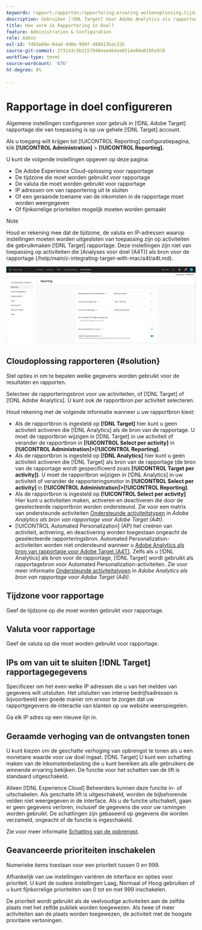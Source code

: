 ```yaml
---
keywords: rapport;rapporten;rapportering;ervaring wolkenoplossing;tijdzone;tijdzone;valuta;uitsluiten IPs;geschatte opheffing van inkomsten;opbrengst;opheffing van inkomsten;fijnkorrelige prioriteiten;fijnkorrelige prioriteiten
description: Gebruiken [!DNL Target] Voor Adobe Analytics als rapportagebron geeft u de standaardnotatie voor tijdzone en valuta op, voegt u IP-adressen toe die u van rapportage wilt uitsluiten, enzovoort.
title: Hoe vorm ik Rapportering in Doel?
feature: Administration & Configuration
role: Admin
exl-id: fd83e60e-64a6-4d0e-909f-480d13bac32b
source-git-commit: 273143c5b2157948eee464ee0514e04a0105e978
workflow-type: tm+mt
source-wordcount: '676'
ht-degree: 0%

---
```


# Rapportage in doel configureren

Algemene instellingen configureren voor gebruik in [!DNL Adobe Target] rapportage die van toepassing is op uw gehele [!DNL Target] account.

Als u toegang wilt krijgen tot [!UICONTROL Reporting] configuratiepagina, klik **[!UICONTROL Administration]** > **[!UICONTROL Reporting].**

U kunt de volgende instellingen opgeven op deze pagina:

* De Adobe Experience Cloud-oplossing voor rapportage
* De tijdzone die moet worden gebruikt voor rapportage
* De valuta die moet worden gebruikt voor rapportage
* IP adressen om van rapportering uit te sluiten
* Of een geraamde toename van de inkomsten in de rapportage moet worden weergegeven
* Of fijnkorrelige prioriteiten mogelijk moeten worden gemaakt

>[!NOTE]
>
>Houd er rekening mee dat de tijdzone, de valuta en IP-adressen waarop instellingen moeten worden uitgesloten van toepassing zijn op activiteiten die gebruikmaken [!DNL Target] rapportage. Deze instellingen zijn niet van toepassing op activiteiten die [Analyses voor doel (A4T)] als bron voor de rapportage (/help/main/c-integrating-target-with-mac/a4t/a4t.md).

![Pagina rapporteren](/help/main/administrating-target/assets/reporting.png)

## Cloudoplossing rapporteren {#solution}

Stel opties in om te bepalen welke gegevens worden gebruikt voor de resultaten en rapporten.

Selecteer de rapporteringsbron voor uw activiteiten, of [!DNL Target] of [!DNL Adobe Analytics]. U kunt ook de rapportbron per activiteit selecteren.

Houd rekening met de volgende informatie wanneer u uw rapportbron kiest:

* Als de rapportbron is ingesteld op **[!DNL Target]** hier kunt u geen activiteit activeren die [!DNL Analytics] als de bron van de rapportage. U moet de rapportbron wijzigen in [!DNL Target] in uw activiteit of verander de rapportbron in **[!UICONTROL Select per activity]** in **[!UICONTROL Administration]>[!UICONTROL Reporting]**.
* Als de rapportbron is ingesteld op **[!DNL Analytics]** hier kunt u geen activiteit activeren die [!DNL Target] als bron van de rapportage (de bron van de rapportage wordt gespecificeerd zoals **[!UICONTROL Target per activity])**. U moet de rapportbron wijzigen in [!DNL Analytics] in uw activiteit of verander de rapporteringsmotor in **[!UICONTROL Select per activity]** in **[!UICONTROL Administration]>[!UICONTROL Reporting]**.
* Als de rapportbron is ingesteld op **[!UICONTROL Select per activity]** Hier kunt u activiteiten maken, activeren en deactiveren die door de geselecteerde rapportbron worden ondersteund. Zie voor een matrix van ondersteunde activiteiten [Ondersteunde activiteitstypen](/help/main/c-integrating-target-with-mac/a4t/a4t.md#section_F487896214BF4803AF78C552EF1669AA) in *Adobe Analytics als bron van rapportage voor Adobe Target (A4t)*.
* [!UICONTROL Automated Personalization] (AP) het creëren van activiteit, activering, en deactivering worden toegestaan ongeacht de geselecteerde rapporteringsbron. Automated Personalization-activiteiten worden niet ondersteund wanneer u [Adobe Analytics als bron van rapportage voor Adobe Target (A4T)](/help/main/c-integrating-target-with-mac/a4t/a4t.md). Zelfs als u [!DNL Analytics] als bron voor de rapportage, [!DNL Target] wordt gebruikt als rapportagebron voor Automated Personalization-activiteiten. Zie voor meer informatie [Ondersteunde activiteitstypen](/help/main/c-integrating-target-with-mac/a4t/a4t.md#section_F487896214BF4803AF78C552EF1669AA) in *Adobe Analytics als bron van rapportage voor Adobe Target (A4t)*.

## Tijdzone voor rapportage

Geef de tijdzone op die moet worden gebruikt voor rapportage.

## Valuta voor rapportage

Geef de valuta op die moet worden gebruikt voor rapportage.

## IPs om van uit te sluiten [!DNL Target] rapportagegegevens

Specificeer om het even welke IP adressen die u van het melden van gegevens wilt uitsluiten. Het uitsluiten van interne bedrijfsadressen is bijvoorbeeld een goede manier om ervoor te zorgen dat uw rapportgegevens de interactie van klanten op uw website weerspiegelen.

Ga elk IP adres op een nieuwe lijn in.

## Geraamde verhoging van de ontvangsten tonen

U kunt kiezen om de geschatte verhoging van opbrengst te tonen als u een monetaire waarde voor uw doel ingaat. [!DNL Target] U kunt een schatting maken van de inkomstenbelasting die u kunt bereiken als alle gebruikers de winnende ervaring bekijken. De functie voor het schatten van de lift is standaard uitgeschakeld.

Alleen [!DNL Experience Cloud] Beheerders kunnen deze functie in- of uitschakelen. Als geschatte lift is uitgeschakeld, worden de bijbehorende velden niet weergegeven in de interface. Als u de functie uitschakelt, gaan er geen gegevens verloren, inclusief de gegevens die voor uw ramingen worden gebruikt. De schattingen zijn gebaseerd op gegevens die worden verzameld, ongeacht of de functie is ingeschakeld.

Zie voor meer informatie [Schatting van de opbrengst](/help/main/administrating-target/r-target-account-preferences/estimating-lift-in-revenue.md).

## Geavanceerde prioriteiten inschakelen

Numerieke items toestaan voor een prioriteit tussen 0 en 999.

Afhankelijk van uw instellingen variëren de interface en opties voor prioriteit. U kunt de oudere instellingen Laag, Normaal of Hoog gebruiken of u kunt fijnkorrelige prioriteiten van 0 tot en met 999 inschakelen.

De prioriteit wordt gebruikt als de veelvoudige activiteiten aan de zelfde plaats met het zelfde publiek worden toegewezen. Als twee of meer activiteiten aan de plaats worden toegewezen, de activiteit met de hoogste prioritaire vertoningen.
